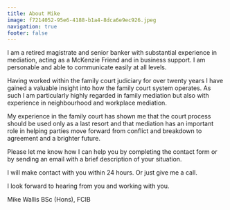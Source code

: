 ```yaml
---
title: About Mike
image: f7214052-95e6-4188-b1a4-8dca6e9ec926.jpeg
navigation: true
footer: false
---
```

I am a retired magistrate and senior banker with substantial experience in mediation, acting as a McKenzie Friend and in business support. I am personable and able to communicate easily at all levels.

Having worked within the family court judiciary for over twenty years I have gained a valuable insight into how the family court system operates. As such I am particularly highly regarded in family mediation but also with experience in neighbourhood and workplace mediation. 

My experience in the family court has shown me that the court process should be used only as a last resort and that mediation has an important role in helping parties move forward from conflict and breakdown to agreement and a brighter future.

Please let me know how I can help you by completing the contact form or by sending an email with a brief description of your situation.

 I will make contact with you within 24 hours. Or just give me a call.

I look forward to hearing from you and working with you.

Mike Wallis BSc (Hons), FCIB
